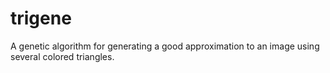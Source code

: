 trigene
=======

A genetic algorithm for generating a good approximation to an image using several colored triangles.
